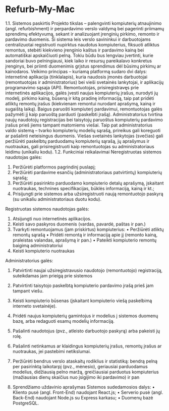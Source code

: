 # Refurb-My-Mac

1.1.	Sistemos paskirtis
Projekto tikslas – palengvinti kompiuterių atnaujinimo (angl. refurbishment) ir perpardavimo verslo valdymą bei pagerinti priimamų sprendimų efektyvumą, sekant ir analizuojant įrenginių pirkimo, remonto ir pardavimo duomenis. 
Ši sistema leis verslo savininkui ir darbuotojams centralizuotai registruoti nupirktus naudotus kompiuterius, fiksuoti atliktus remontus, stebėti kiekvieno įrenginio kaštus ir pardavimo kainą bei automatiškai apskaičiuoti pelną. Tokiu būdu bus lengviau įvertinti, kurie sandoriai buvo pelningiausi, kiek laiko ir resursų pareikalavo konkretus įrenginys, bei priimti duomenimis grįstus sprendimus dėl būsimų pirkimų ar kainodaros.
Veikimo principas – kuriamą platformą sudaro dvi dalys: internetinė aplikacija (tinklalapis), kuria naudosis įmonės darbuotojai (remontuotojas ir administratorius) bei vieši svetainės lankytojai, ir aplikacijų programavimo sąsaja (API). 
Remontuotojas, prisiregistravęs prie internetinės aplikacijos, galės įvesti naujus kompiuterių įrašus, nurodyti jų modelį, pirkimo kainą, būseną ir kitą pradinę informaciją, taip pat pridėti atliktų remontų įrašus (kiekvienam remontui nurodant aprašymą, kainą ir sugaištą laiką). Baigus paruošti kompiuterį pardavimui, remontuotojas galės pažymėti jį kaip paruoštą parduoti (paskelbti įrašą). Administratorius tvirtina naujų naudotojų registracijas bei taisytojų paruoštus kompiuterių pardavimo įrašus prieš jiems tampant matomiems viešai. Taip pat administratorius valdo sistemą – tvarko kompiuterių modelių sąrašą, prireikus gali koreguoti ar pašalinti neteisingus duomenis. Viešas svetainės lankytojas (svečias) gali peržiūrėti paskelbtų parduodamų kompiuterių sąrašą, jų aprašymus ir nuotraukas, gali prisiregistruoti kaip remontuotojas su administratoriaus leidimu (unikaliu kodu).
1.2.	Funkciniai reikalavimai
Neregistruotas sistemos naudotojas galės:
1.	Peržiūrėti platformos pagrindinį puslapį;
2.	Peržiūrėti pardavime esančių (administratoriaus patvirtintų) kompiuterių sąrašą;
3.	Peržiūrėti pasirinkto parduodamo kompiuterio detalų aprašymą, įskaitant nuotraukas, technines specifikacijas, būklės informaciją, kainą ir kt.;
4.	Prisijungti prie sistemos arba užsiregistruoti naują remontuotojo paskyrą (su unikaliu administratoriaus duotu kodu). 

Registruotas sistemos naudotojas galės:
1.	Atsijungti nuo internetinės aplikacijos.
2.	Keisti savo paskyros duomenis (vardas, pavardė, paštas ir pan.)
3.	Tvarkyti remontuojamus (jam priskirtus) kompiuterius:
•	Peržiūrėti atliktų remontų sąrašą
•	Pridėti remontą ir informaciją apie jį (remonto kainą, praleistas valandas, aprašymą ir pan.)
•	Pateikti kompiuterio remontų baigimą administratoriui
4.	Keisti kompiuterio nuotraukas

Administratorius galės:
1.	Patvirtinti naujai užsiregistravusio naudotojo (remontuotojo) registraciją, suteikdamas jam prieigą prie sistemos
2.	Patvirtinti taisytojo paskelbtą kompiuterio pardavimo įrašą prieš jam tampant viešu. 
3.	Keisti kompiuterio būsenas (įskaitant kompiuterio viešą paskelbimą interneto svetainėje).
4.	Pridėti naujus kompiuterių gamintojus ir modelius į sistemos duomenų bazę, arba redaguoti esamų modelių informaciją. 
5.	Pašalinti naudotojus (pvz., atleisto darbuotojo paskyrą) arba pakeisti jų rolę.

6.	Pašalinti netinkamus ar klaidingus kompiuterių įrašus, remontų įrašus ar nuotraukas, jei pastebimi netikslumai.
7.	Peržiūrėti bendrus verslo ataskaitų rodiklius ir statistiką: bendrą pelną per pasirinktą laikotarpį (pvz., mėnesio), geriausiai parduodamus modelius, didžiausią pelno maržą, greičiausiai parduotus kompiuterius (mažiausias dienų skaičius nuo įsigijimo iki pardavimo) ir pan

2.	Sprendžiamo uždavinio aprašymas
Sistemos sudedamosios dalys:
	•	Kliento pusė (angl. Front-End) naudojant React.js;
	•	Serverio pusė (angl. Back-End) naudojant Node.js su Express karkasu;
	•	Duomenų bazė PostgreSQL.
